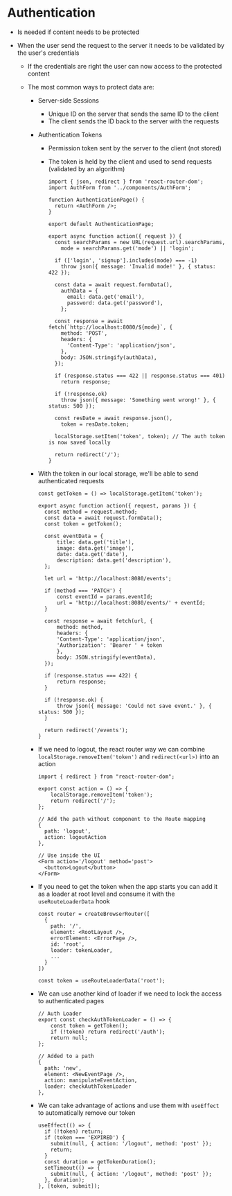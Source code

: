 # Authentication

-   Is needed if content needs to be protected
-   When the user send the request to the server it needs to be validated by the user's credentials

    -   If the credentials are right the user can now access to the protected content
    -   The most common ways to protect data are:

        -   Server-side Sessions
            -   Unique ID on the server that sends the same ID to the client
            -   The client sends the ID back to the server with the requests
        -   Authentication Tokens

            -   Permission token sent by the server to the client (not stored)
            -   The token is held by the client and used to send requests (validated by an algorithm)

                ```JSX
                import { json, redirect } from 'react-router-dom';
                import AuthForm from '../components/AuthForm';

                function AuthenticationPage() {
                  return <AuthForm />;
                }

                export default AuthenticationPage;

                export async function action({ request }) {
                  const searchParams = new URL(request.url).searchParams,
                    mode = searchParams.get('mode') || 'login';

                  if (['login', 'signup'].includes(mode) === -1)
                    throw json({ message: 'Invalid mode!' }, { status: 422 });

                  const data = await request.formData(),
                    authData = {
                      email: data.get('email'),
                      password: data.get('password'),
                    };

                  const response = await fetch(`http://localhost:8080/${mode}`, {
                    method: 'POST',
                    headers: {
                      'Content-Type': 'application/json',
                    },
                    body: JSON.stringify(authData),
                  });

                  if (response.status === 422 || response.status === 401)
                    return response;

                  if (!response.ok)
                    throw json({ message: 'Something went wrong!' }, { status: 500 });

                  const resDate = await response.json(),
                    token = resDate.token;

                  localStorage.setItem('token', token); // The auth token is now saved locally

                  return redirect('/');
                }
                ```

        -   With the token in our local storage, we'll be able to send authenticated requests

            ```JSX
            const getToken = () => localStorage.getItem('token');

            export async function action({ request, params }) {
              const method = request.method;
              const data = await request.formData();
              const token = getToken();

              const eventData = {
                  title: data.get('title'),
                  image: data.get('image'),
                  date: data.get('date'),
                  description: data.get('description'),
              };

              let url = 'http://localhost:8080/events';

              if (method === 'PATCH') {
                  const eventId = params.eventId;
                  url = 'http://localhost:8080/events/' + eventId;
              }

              const response = await fetch(url, {
                  method: method,
                  headers: {
                  'Content-Type': 'application/json',
                  'Authorization': 'Bearer ' + token
                  },
                  body: JSON.stringify(eventData),
              });

              if (response.status === 422) {
                  return response;
              }

              if (!response.ok) {
                  throw json({ message: 'Could not save event.' }, { status: 500 });
              }

              return redirect('/events');
            }
            ```

        -   If we need to logout, the react router way we can combine `localStorage.removeItem('token')` and `redirect(<url>)` into an action

            ```JSX
            import { redirect } from "react-router-dom";

            export const action = () => {
                localStorage.removeItem('token');
                return redirect('/');
            };
            ```

            ```JSX
            // Add the path without component to the Route mapping
            {
              path: 'logout',
              action: logoutAction
            },
            ```

            ```JSX
            // Use inside the UI
            <Form action='/logout' method='post'>
              <button>Logout</button>
            </Form>
            ```

        -   If you need to get the token when the app starts you can add it as a loader at root level and consume it with the `useRouteLoaderData` hook

            ```JS
            const router = createBrowserRouter([
              {
                path: '/',
                element: <RootLayout />,
                errorElement: <ErrorPage />,
                id: 'root',
                loader: tokenLoader,
                ...
              }
            ])
            ```

            ```JS
            const token = useRouteLoaderData('root');
            ```

        -   We can use another kind of loader if we need to lock the access to authenticated pages
            ```JS
            // Auth Loader
            export const checkAuthTokenLoader = () => {
                const token = getToken();
                if (!token) return redirect('/auth');
                return null;
            };
            ```
            ```JSX
            // Added to a path
            {
              path: 'new',
              element: <NewEventPage />,
              action: manipulateEventAction,
              loader: checkAuthTokenLoader
            },
            ```
        -   We can take advantage of actions and use them with `useEffect` to automatically remove our token

            ```JSX
            useEffect(() => {
              if (!token) return;
              if (token === 'EXPIRED') {
                submit(null, { action: '/logout', method: 'post' });
                return;
              }
              const duration = getTokenDuration();
              setTimeout(() => {
                submit(null, { action: '/logout', method: 'post' });
              }, duration);
            }, [token, submit]);
            ```
